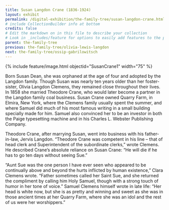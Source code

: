 ```yaml
---
title: Susan Langdon Crane (1836-1924)
layout: exhibit
permalink: /digital-exhibition/the-family-tree/susan-langdon-crane.html
# include CollectionBuilder info at bottom
credits: false
# Edit the markdown on in this file to describe your collection
# Look in _includes/feature for options to easily add features to the page
parent: the-family-tree
previous: the-family-tree/olivia-lewis-langdon
next: the-family-tree/ossip-gabrilowitsch
---
```


{% include feature/image.html objectid="SusanCrane1" width="75" %}

Born Susan Dean, she was orphaned at the age of four and adopted by the Langdon family. Though Susan was nearly ten years older than her foster-sister, Olivia Langdon Clemens, they remained close throughout their lives. In 1858 she married Theodore Crane, who would later become a partner in the Langdon family coal business. Susan Crane owned Quarry Farm, in Elmira, New York, where the Clemens family usually spent the summer, and where Samuel did much of his most famous writing in a small building specially made for him. Samuel also convinced her to be an investor in both the Paige typesetting machine and in his Charles L. Webster Publishing Company.

Theodore Crane, after marrying Susan, went into business with his father-in-law, Jervis Langdon. “Theodore Crane was competent in his line – that of head clerk and Superintendent of the subordinate clerks,” wrote Clemens. He described Crane’s absolute reliance on Susan Crane: “He will die if he has to go ten days without seeing Sue.”

 “Aunt Sue was the one person I have ever seen who appeared to be continually above and beyond the hurts inflicted by human existence,” Clara Clemens wrote. “Father sometimes called her Saint Sue, and she returned the compliment by calling him Holy Samuel, though with a strong touch of humor in her tone of voice.” Samuel Clemens himself wrote in late life: “Her head is white now, but she is as pretty and winning and sweet as she was in those ancient times at her Quarry Farm, where she was an idol and the rest of us were her worshippers.”

